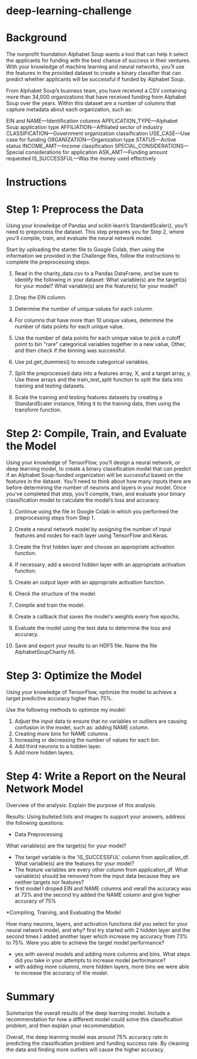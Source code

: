 # deep-learning-challenge

# Background
The nonprofit foundation Alphabet Soup wants a tool that can help it select the applicants for funding with the best chance of success in their ventures. With your knowledge of machine learning and neural networks, you’ll use the features in the provided dataset to create a binary classifier that can predict whether applicants will be successful if funded by Alphabet Soup.

From Alphabet Soup’s business team, you have received a CSV containing more than 34,000 organizations that have received funding from Alphabet Soup over the years. Within this dataset are a number of columns that capture metadata about each organization, such as:

EIN and NAME—Identification columns
APPLICATION_TYPE—Alphabet Soup application type
AFFILIATION—Affiliated sector of industry
CLASSIFICATION—Government organization classification
USE_CASE—Use case for funding
ORGANIZATION—Organization type
STATUS—Active status
INCOME_AMT—Income classification
SPECIAL_CONSIDERATIONS—Special considerations for application
ASK_AMT—Funding amount requested
IS_SUCCESSFUL—Was the money used effectively

# Instructions
# Step 1: Preprocess the Data
Using your knowledge of Pandas and scikit-learn’s StandardScaler(), you’ll need to preprocess the dataset. This step prepares you for Step 2, where you'll compile, train, and evaluate the neural network model.

Start by uploading the starter file to Google Colab, then using the information we provided in the Challenge files, follow the instructions to complete the preprocessing steps.

1. Read in the charity_data.csv to a Pandas DataFrame, and be sure to identify the following in your dataset:
What variable(s) are the target(s) for your model?
What variable(s) are the feature(s) for your model?
2. Drop the EIN column.

3. Determine the number of unique values for each column.

4. For columns that have more than 10 unique values, determine the number of data points for each unique value.

5. Use the number of data points for each unique value to pick a cutoff point to bin "rare" categorical variables together in a new value, Other, and then check if the binning was successful.

6. Use pd.get_dummies() to encode categorical variables.

7. Split the preprocessed data into a features array, X, and a target array, y. Use these arrays and the train_test_split function to split the data into training and testing datasets.

8. Scale the training and testing features datasets by creating a StandardScaler instance, fitting it to the training data, then using the transform function.

# Step 2: Compile, Train, and Evaluate the Model
Using your knowledge of TensorFlow, you’ll design a neural network, or deep learning model, to create a binary classification model that can predict if an Alphabet Soup-funded organization will be successful based on the features in the dataset. You’ll need to think about how many inputs there are before determining the number of neurons and layers in your model. Once you’ve completed that step, you’ll compile, train, and evaluate your binary classification model to calculate the model’s loss and accuracy.

1. Continue using the file in Google Colab in which you performed the preprocessing steps from Step 1.

2. Create a neural network model by assigning the number of input features and nodes for each layer using TensorFlow and Keras.

3. Create the first hidden layer and choose an appropriate activation function.

4. If necessary, add a second hidden layer with an appropriate activation function.

5. Create an output layer with an appropriate activation function.

6. Check the structure of the model.

7. Compile and train the model.

8. Create a callback that saves the model's weights every five epochs.

9. Evaluate the model using the test data to determine the loss and accuracy.

10. Save and export your results to an HDF5 file. Name the file AlphabetSoupCharity.h5.

# Step 3: Optimize the Model
Using your knowledge of TensorFlow, optimize the model to achieve a target predictive accuracy higher than 75%.

Use the following methods to optimize my model:

1. Adjust the input data to ensure that no variables or outliers are causing confusion in the model, such as:
adding NAME column.
2. Creating more bins for NAME columns .
3. Increasing or decreasing the number of values for each bin.
4. Add third neurons to a hidden layer.
5. Add more hidden layers.

# Step 4: Write a Report on the Neural Network Model

Overview of the analysis: Explain the purpose of this analysis.

Results: Using bulleted lists and images to support your answers, address the following questions:

* Data Preprocessing

What variable(s) are the target(s) for your model?
* The target variable is the 'IS_SUCCESSFUL' column from application_df.
What variable(s) are the features for your model?
* The feature variables are every other column from application_df.
What variable(s) should be removed from the input data because they are neither targets nor features?
* first model I droped EIN and NAME columns and verall the accuracy was at 73% and the second try added the NAME column and give higher accuracy of 75%
  
*Compiling, Training, and Evaluating the Model

How many neurons, layers, and activation functions did you select for your neural network model, and why?
first try started with 2 hidden layer and the second times I added another layer which increase my accuracy from 73% to 75%.
Were you able to achieve the target model performance?
* yes with several models and adding more columns and bins. 
What steps did you take in your attempts to increase model performance?
* with adding more columns, more hidden layers, more bins we were able to increase the accuracy of the model. 

# Summary
Summarize the overall results of the deep learning model. Include a recommendation for how a different model could solve this classification problem, and then explain your recommendation.

Overall, the deep learning model was around 75% accuracy rate in predicting the classification problem and funding success rate. By cleaning the data and finding more outliers will cause the higher accuracy.   
